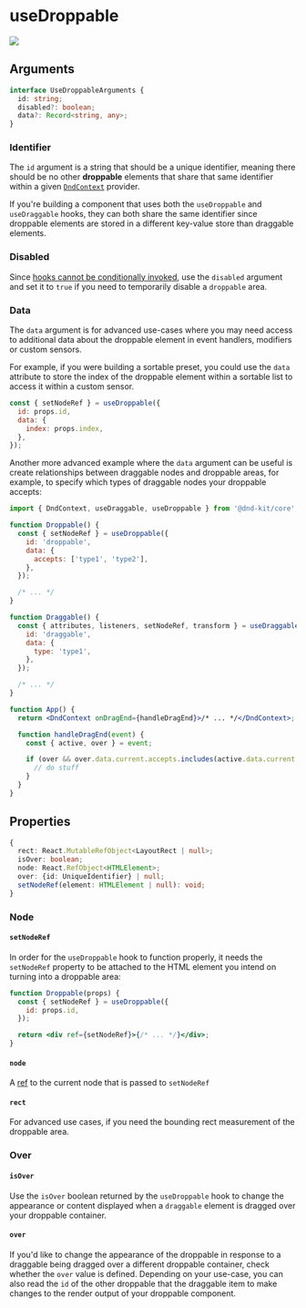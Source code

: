 # useDroppable

![](../../.gitbook/assets/droppable-1-.png)

## Arguments

```typescript
interface UseDroppableArguments {
  id: string;
  disabled?: boolean;
  data?: Record<string, any>;
}
```

### Identifier

The `id` argument is a string that should be a unique identifier, meaning there should be no other **droppable** elements that share that same identifier within a given [`DndContext`](../context-provider/) provider.

If you're building a component that uses both the `useDroppable` and `useDraggable` hooks, they can both share the same identifier since droppable elements are stored in a different key-value store than draggable elements.

### Disabled

Since [hooks cannot be conditionally invoked](https://reactjs.org/docs/hooks-rules.html), use the `disabled` argument and set it to `true` if you need to temporarily disable a `droppable` area.

### Data

The `data` argument is for advanced use-cases where you may need access to additional data about the droppable element in event handlers, modifiers or custom sensors.

For example, if you were building a sortable preset, you could use the `data` attribute to store the index of the droppable element within a sortable list to access it within a custom sensor.

```jsx
const { setNodeRef } = useDroppable({
  id: props.id,
  data: {
    index: props.index,
  },
});
```

Another more advanced example where the `data` argument can be useful is create relationships between draggable nodes and droppable areas, for example, to specify which types of draggable nodes your droppable accepts:

```jsx
import { DndContext, useDraggable, useDroppable } from '@dnd-kit/core';

function Droppable() {
  const { setNodeRef } = useDroppable({
    id: 'droppable',
    data: {
      accepts: ['type1', 'type2'],
    },
  });

  /* ... */
}

function Draggable() {
  const { attributes, listeners, setNodeRef, transform } = useDraggable({
    id: 'draggable',
    data: {
      type: 'type1',
    },
  });

  /* ... */
}

function App() {
  return <DndContext onDragEnd={handleDragEnd}>/* ... */</DndContext>;

  function handleDragEnd(event) {
    const { active, over } = event;

    if (over && over.data.current.accepts.includes(active.data.current.type)) {
      // do stuff
    }
  }
}
```

## Properties

```typescript
{
  rect: React.MutableRefObject<LayoutRect | null>;
  isOver: boolean;
  node: React.RefObject<HTMLElement>;
  over: {id: UniqueIdentifier} | null;
  setNodeRef(element: HTMLElement | null): void;
}
```

### Node

#### `setNodeRef`

In order for the `useDroppable` hook to function properly, it needs the `setNodeRef` property to be attached to the HTML element you intend on turning into a droppable area:

```jsx
function Droppable(props) {
  const { setNodeRef } = useDroppable({
    id: props.id,
  });

  return <div ref={setNodeRef}>{/* ... */}</div>;
}
```

#### `node`

A [ref](https://reactjs.org/docs/refs-and-the-dom.html) to the current node that is passed to `setNodeRef`

#### `rect`

For advanced use cases, if you need the bounding rect measurement of the droppable area.

### Over

#### `isOver`

Use the `isOver` boolean returned by the `useDroppable` hook to change the appearance or content displayed when a `draggable` element is dragged over your droppable container.

#### `over`

If you'd like to change the appearance of the droppable in response to a draggable being dragged over a different droppable container, check whether the `over` value is defined. Depending on your use-case, you can also read the `id` of the other droppable that the draggable item to make changes to the render output of your droppable component.

####
